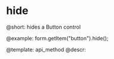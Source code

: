 hide
=============

@short: hides a Button control




@example:
form.getItem("button").hide();


@template: api_method
@descr:



